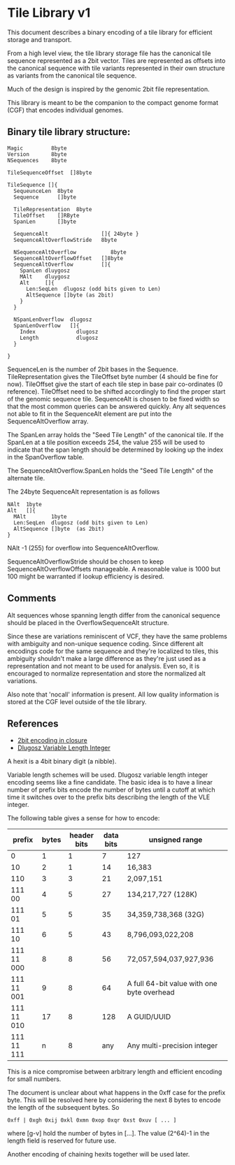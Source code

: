 Tile Library v1
====

This document describes a binary encoding of a tile library
for efficient storage and transport.

From a high level view, the tile library storage file has
the canonical tile sequence represented as a 2bit vector.
Tiles are represented as offsets into the canonical sequence
with tile variants represented in their own structure
as variants from the canonical tile sequence.

Much of the design is inspired by the genomic 2bit
file representation.

This library is meant to be the companion to the compact
genome format (CGF) that encodes individual genomes.

Binary tile library structure:
----

```
Magic         8byte
Version       8byte
NSequences    8byte

TileSequenceOffset  []8byte

TileSequence []{
  SequeunceLen  8byte
  Sequence      []byte

  TileRepresentation  8byte
  TileOffset    []RByte
  SpanLen       []byte

  SequenceAlt                 []{ 24byte }
  SequenceAltOverflowStride   8byte

  NSequenceAltOverflow           8byte
  SequenceAltOverflowOffset   []8byte
  SequenceAltOverflow         []{
    SpanLen dluygosz
    MAlt    dluygosz
    Alt     []{
      Len:SeqLen  dlugosz (odd bits given to Len)
      AltSequence []byte (as 2bit)
    }
  }

  NSpanLenOverflow  dlugosz
  SpanLenOverflow   []{
    Index             dlugosz
    Length            dlugosz
  }

}
```

SequenceLen is the number of 2bit bases in the Sequence.
TileRepresentation gives the TileOffset byte number (4 should be fine for now).
TileOffset give the start of each tile step in base pair co-ordinates (0 reference).
TileOffset need to be shifted accordingly to find the proper start of the genomic sequence tile.
SequenceAlt is chosen to be fixed width so that the most common queries can be answered quickly.
Any alt sequences not able to fit in the SequenceAlt element are put into the SequenceAltOverflow
array.

The SpanLen array holds the "Seed Tile Length" of the canonical tile.  If the SpanLen at a tile position exceeds 254,
the value 255 will be used to indicate that the span length should be determined by looking
up the index in the SpanOverflow table.

The SequenceAltOverflow.SpanLen holds the "Seed Tile Length" of the alternate tile.

The 24byte SequenceAlt representation is as follows

```
NAlt  1byte
Alt   []{
  MAlt        1byte
  Len:SeqLen  dlugosz (odd bits given to Len)
  AltSequence []byte  (as 2bit)
}
```

NAlt -1 (255) for overflow into SequenceAltOverflow.

SequenceAltOverflowStride should be chosen to keep SequenceAltOverflowOffsets manageable.  A reasonable
value is 1000 but 100 might be warranted if lookup efficiency is desired.


Comments
---

Alt sequences whose spanning length differ from the canonical sequence should be placed in the
OverflowSequenceAlt structure.

Since these are variations reminiscent of VCF, they have the same problems with ambiguity and
non-unique sequence coding.  Since different alt encodings code for the same sequence and they're
localized to tiles, this ambiguity shouldn't make a large difference as they're just used as
a representation and not meant to be used for analysis.  Even so, it is encouraged to normalize
representation and store the normalized alt variations.

Also note that 'nocall' information is present.  All low quality information is stored at the
CGF level outside of the tile library.


References
---


  - [2bit encoding in closure](http://eigenhombre.com/2013/07/06/a-two-bit-decoder/)
  - [Dlugosz Variable Length Integer](http://www.dlugosz.com/ZIP2/VLI.html)

A hexit is a 4bit binary digit (a nibble).

Variable length schemes will be used.  Dlugosz variable length
integer encoding seems like a fine candidate.  The basic idea
is to have a linear number of prefix bits encode the number of
bytes until a cutoff at which time it switches over to the prefix
bits describing the length of the VLE integer.

The following table gives a sense for how to encode:

| prefix | bytes | header bits | data bits | unsigned range |
|---|---|---|---|---|
| 0 | 1 | 1 | 7 | 127 |
| 10 | 2 | 1| 14 | 16,383 |
| 110 | 3 | 3 | 21 | 2,097,151 |
| 111 00 | 4 | 5 | 27 | 134,217,727 (128K) |
| 111 01 | 5 | 5 | 35 | 34,359,738,368 (32G) |
| 111 10 | 6 | 5 | 43 | 8,796,093,022,208 |
| 111 11 000 | 8 | 8 | 56 | 72,057,594,037,927,936 |
| 111 11 001 |  9 | 8 | 64 | A full 64-bit value with one byte overhead |
| 111 11 010 | 17 | 8 | 128 | A GUID/UUID |
| 111 11 111 |  n | 8 | any | Any multi-precision integer |

This is a nice compromise between arbitrary length and efficient encoding
for small numbers.

The document is unclear about what happens in the 0xff case for the prefix byte.
This will be resolved here by considering the next 8 bytes to encode the length
of the subsequent bytes.  So

    0xff | 0xgh 0xij 0xkl 0xmn 0xop 0xqr 0xst 0xuv [ ... ]

where [g-v] hold the number of bytes in [...].  The value (2^64)-1 in the length
field is reserved for future use.


Another encoding of chaining hexits together will be used later.



